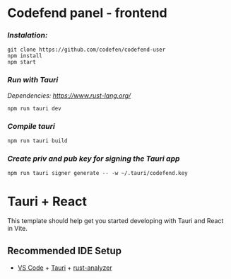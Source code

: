 # Codefend panel - frontend

### *Instalation:*

```
git clone https://github.com/codefen/codefend-user
npm install
npm start
```

### *Run with Tauri*
*Dependencies: https://www.rust-lang.org/*

```
npm run tauri dev
```

### *Compile tauri*

```
npm run tauri build
```

### *Create priv and pub key for signing the Tauri app*

```
npm run tauri signer generate -- -w ~/.tauri/codefend.key
```


# Tauri + React

This template should help get you started developing with Tauri and React in Vite.

## Recommended IDE Setup

- [VS Code](https://code.visualstudio.com/) + [Tauri](https://marketplace.visualstudio.com/items?itemName=tauri-apps.tauri-vscode) + [rust-analyzer](https://marketplace.visualstudio.com/items?itemName=rust-lang.rust-analyzer)
